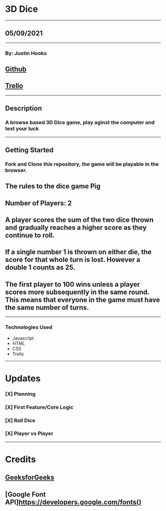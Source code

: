 # 3D Dice
***
## 05/09/2021
***
### By: Justin Hooks
## [Github](https://github.com/JHooks999/3D-Dice)
## [Trello](https://trello.com/b/aYpIMKoY/3d-dice)
***
## **Description**
### **A browse based 3D Dice game, play aginst the computer and test your luck**
***
## Getting Started
### Fork and Clone this repository, the game will be playable in the browser.
## The rules to the dice game Pig
## Number of Players: 2 
## A player scores the sum of the two dice thrown and gradually reaches a higher score as they continue to roll.
## If a single number 1 is thrown on either die, the score for that whole turn is lost. However a double 1 counts as 25.
## The first player to 100 wins unless a player scores more subsequently in the same round. This means that everyone in the game must have the same number of turns.

 
***
### **Technologies Used**
* Javascript
* HTML
* CSS
* Trello
***
# Updates
### [X] Planning
### [X] First Feature/Core Logic
### [X] Roll Dice 
### [X] Player vs Player
***
# Credits
## [GeeksforGeeks](https://www.geeksforgeeks.org/building-a-dice-game-using-javascript/)
## [Google Font API]https://developers.google.com/fonts()